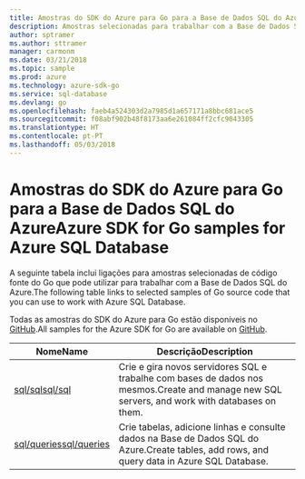```yaml
---
title: Amostras do SDK do Azure para Go para a Base de Dados SQL do Azure
description: Amostras selecionadas para trabalhar com a Base de Dados SQL do Azure a partir do SDK do Azure para Go.
author: sptramer
ms.author: sttramer
manager: carmonm
ms.date: 03/21/2018
ms.topic: sample
ms.prod: azure
ms.technology: azure-sdk-go
ms.service: sql-database
ms.devlang: go
ms.openlocfilehash: faeb4a524303d2a7985d1a657171a8bbc681ace5
ms.sourcegitcommit: f08abf902b48f8173aa6e261084ff2cfc9043305
ms.translationtype: HT
ms.contentlocale: pt-PT
ms.lasthandoff: 05/03/2018
---
```

# <a name="azure-sdk-for-go-samples-for-azure-sql-database"></a><span data-ttu-id="b4208-103">Amostras do SDK do Azure para Go para a Base de Dados SQL do Azure</span><span class="sxs-lookup"><span data-stu-id="b4208-103">Azure SDK for Go samples for Azure SQL Database</span></span>

<span data-ttu-id="b4208-104">A seguinte tabela inclui ligações para amostras selecionadas de código fonte do Go que pode utilizar para trabalhar com a Base de Dados SQL do Azure.</span><span class="sxs-lookup"><span data-stu-id="b4208-104">The following table links to selected samples of Go source code that you can use to work with Azure SQL Database.</span></span>

<span data-ttu-id="b4208-105">Todas as amostras do SDK do Azure para Go estão disponíveis no [GitHub](https://github.com/Azure-Samples/azure-sdk-for-go-samples).</span><span class="sxs-lookup"><span data-stu-id="b4208-105">All samples for the Azure SDK for Go are available on [GitHub](https://github.com/Azure-Samples/azure-sdk-for-go-samples).</span></span>

| <span data-ttu-id="b4208-106">Nome</span><span class="sxs-lookup"><span data-stu-id="b4208-106">Name</span></span> | <span data-ttu-id="b4208-107">Descrição</span><span class="sxs-lookup"><span data-stu-id="b4208-107">Description</span></span> |
|------|-------------|
| [<span data-ttu-id="b4208-108">sql/sql</span><span class="sxs-lookup"><span data-stu-id="b4208-108">sql/sql</span></span>](https://github.com/Azure-Samples/azure-sdk-for-go-samples/blob/master/sql/sql.go) | <span data-ttu-id="b4208-109">Crie e gira novos servidores SQL e trabalhe com bases de dados nos mesmos.</span><span class="sxs-lookup"><span data-stu-id="b4208-109">Create and manage new SQL servers, and work with databases on them.</span></span> |
| [<span data-ttu-id="b4208-110">sql/queries</span><span class="sxs-lookup"><span data-stu-id="b4208-110">sql/queries</span></span>](https://github.com/Azure-Samples/azure-sdk-for-go-samples/blob/master/sql/queries.go) | <span data-ttu-id="b4208-111">Crie tabelas, adicione linhas e consulte dados na Base de Dados SQL do Azure.</span><span class="sxs-lookup"><span data-stu-id="b4208-111">Create tables, add rows, and query data in Azure SQL Database.</span></span> |
